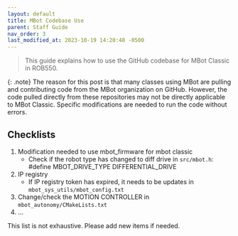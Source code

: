 ```yaml
---
layout: default
title: MBot Codebase Use
parent: Staff Guide
nav_order: 3
last_modified_at: 2023-10-19 14:20:48 -0500
---
```


> This guide explains how to use the GitHub codebase for MBot Classic in ROB550.

{: .note}
The reason for this post is that many classes using MBot are pulling and contributing code from the MBot organization on GitHub. However, the code pulled directly from these repositories may not be directly applicable to MBot Classic. Specific modifications are needed to run the code without errors.


## Checklists
1. Modification needed to use mbot_firmware for mbot classic
    - Check if the robot type has changed to diff drive in `src/mbot.h`: #define MBOT_DRIVE_TYPE DIFFERENTIAL_DRIVE
2. IP registry
    - If IP registry token has expired, it needs to be updates in `mbot_sys_utils/mbot_config.txt`
3. Change/check the MOTION CONTROLLER in `mbot_autonomy/CMakeLists.txt` 
4. ...

This list is not exhaustive. Please add new items if needed.